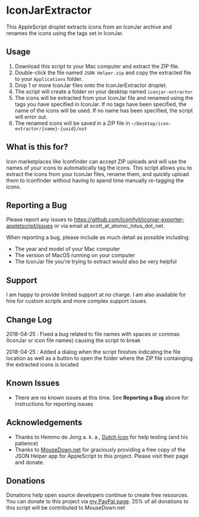 # IconJarExtractor

This AppleScript droplet extracts icons from an IconJar archive and renames the icons using the tags set in IconJar.

## Usage

1. Download this script to your Mac computer and extract the ZIP file. 
2. Double-click the file named `JSON Helper.zip` and copy the extracted file to your `Applications` folder.
3. Drop 1 or more IconJar files onto the IconJarExtractor droplet.
4. The script will create a folder on your desktop named `iconjar-extractor`
5. The icons will be extracted from your IconJar file and renamed using the tags you have specified in IconJar. If no tags have been specified, the name of the icons will be used. If no name has been specified, the script will error out.
6. The renamed icons will be saved in a ZIP file in `~/Desktop/icon-extractor/{name}-{uuid}/out`

## What is this for?

Icon marketplaces like Iconfinder can accept ZIP uploads and will use the names of your icons to automatically tag the icons. This script allows you to extract the icons from your IconJar files, rename them, and quickly upload them to Iconfinder without having to spend time manually re-tagging the icons.

## Reporting a Bug

Please report any issues to https://github.com/iconifyit/iconjar-exporter-appletscript/issues or via email at scott_at_atomic_lotus_dot_net.

When reporting a bug, please include as much detail as possible including:

- The year and model of your Mac computer
- The version of MacOS running on your computer
- The IconJar file you're trying to extract would also be very helpful

## Support

I am happy to provide limited support at no charge. I am also available for hire for custom scripts and more complex support issues.

## Change Log
2018-04-25 : Fixed a bug related to file names with spaces or commas (IconJar or icon file names) causing the script to break

2018-04-25 : Added a dialog when the script finishes indicating the file location as well as a button to open the folder where the ZIP file containging the extracted icons is located

## Known Issues
- There are no known issues at this time. See **Reporting a Bug** above for instructions for reporting issues

## Acknowledgements
- Thanks to Hemmo de Jong a. k. a., [Dutch Icon](https://twitter.com/dutchicon) for help testing (and his patience)
- Thanks to [MouseDown.net](http://www.mousedown.net/mouseware/JSONHelper.html) for graciously providing a free copy of the JSON Helper app for AppleScript to this project. Please visit their page and donate.

## Donations

Donations help open source developers continue to create free resources. You can donate to this project via [my PayPal page](https://paypal.me/iconify). 25% of all donations to this script will be contributed to MouseDown.net